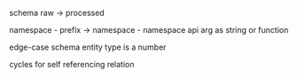 schema raw -> processed

namespace
    - prefix -> namespace
    - namespace api arg as string or function
    
edge-case
    schema entity type is a number

cycles for self referencing relation